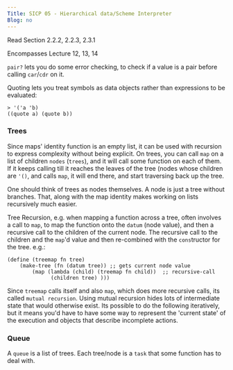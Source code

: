 ```yaml
---
Title: SICP 05 - Hierarchical data/Scheme Interpreter
Blog: no
---
```


Read Section 2.2.2, 2.2.3, 2.3.1

Encompasses Lecture 12, 13, 14

`pair?` lets you do some error checking, to check if a value is a pair before calling `car`/`cdr` on it.

Quoting lets you treat symbols as data objects rather than expressions to be evaluated:

```
> '('a 'b)
((quote a) (quote b))
```

### Trees

Since maps' identity function is an empty list, it can be used with recursion to express complexity without being explicit. On trees, you can call `map` on a list of children `nodes` (`trees`), and it will call some function on each of them. If it keeps calling till it reaches the leaves of the tree (nodes whose children are `'()`, and calls `map`, it will end there, and start traversing back up the tree.

One should think of trees as nodes themselves. A node is just a tree without branches. That, along with the map identity makes working on lists recursively much easier.

Tree Recursion, e.g. when mapping a function across a tree, often involves a call to `map`, to map the function onto the `datum` (node value), and then a recursive call to the children of the current node. The recursive call to the children and the `map`'d value and then re-combined with the `cons`tructor for the tree. e.g.:

```
(define (treemap fn tree)
    (make-tree (fn (datum tree)) ;; gets current node value
        (map (lambda (child) (treemap fn child))  ;; recursive-call
              (children tree) )))
```

Since `treemap` calls itself and also `map`, which does more recursive calls, its called `mutual recursion`. Using mutual recursion hides lots of intermediate state that would otherwise exist. Its possible to do the following iteratively, but it means you'd have to have some way to represent the 'current state' of the execution and objects that describe incomplete actions.

### Queue

A `queue` is a list of trees. Each tree/node is a `task` that some function has to deal with.

